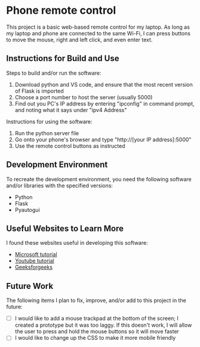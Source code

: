 # Phone remote control

This project is a basic web-based remote control for my laptop. As long as my laptop and phone are connected to the same Wi-Fi, I can press buttons to move the mouse, right and left click, and even enter text. 


## Instructions for Build and Use

Steps to build and/or run the software:

1. Download python and VS code, and ensure that the most recent version of Flask is imported
2. Choose a port number to host the server (usually 5000)
3. Find out you PC's IP address by entering "ipconfig" in command prompt, and noting what it says under "ipv4 Address"

Instructions for using the software:

1. Run the python server file
2. Go onto your phone's browser and type "http://[your IP address]:5000"
3. Use the remote control buttons as instructed

## Development Environment 

To recreate the development environment, you need the following software and/or libraries with the specified versions:

* Python
* Flask
* Pyautogui

## Useful Websites to Learn More

I found these websites useful in developing this software:

* [Microsoft tutorial](https://learn.microsoft.com/en-us/training/modules/network-fundamentals/)
* [Youtube tutorial](https://www.youtube.com/watch?v=xZnQRdT4xoY&ab_channel=Iman)
* [Geeksforgeeks](https://www.geeksforgeeks.org/computer-networks/socket-in-computer-network/)

## Future Work

The following items I plan to fix, improve, and/or add to this project in the future:

* [ ] I would like to add a mouse trackpad at the bottom of the screen; I created a prototype but it was too laggy. If this doesn't work, I will allow the user to press and hold the mouse buttons so it will move faster
* [ ] I would like to change up the CSS to make it more mobile friendly
